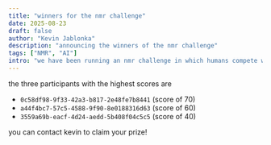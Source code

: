 ```yaml
---
title: "winners for the nmr challenge"
date: 2025-08-23
draft: false
author: "Kevin Jablonka"
description: "announcing the winners of the nmr challenge"
tags: ["NMR", "AI"]
intro: "we have been running an nmr challenge in which humans compete with ai in 'solving' nmr spectra."
---
```


the three participants with the highest scores are 

- `0c58df98-9f33-42a3-b817-2e48fe7b8441` (score of 70)
- `a44f4bc7-57c5-4588-9f90-8e0188316d63` (score of 60)
- `3559a69b-eacf-4d24-aedd-5b408f04c5c5` (score of 40)

you can contact kevin to claim your prize! 

